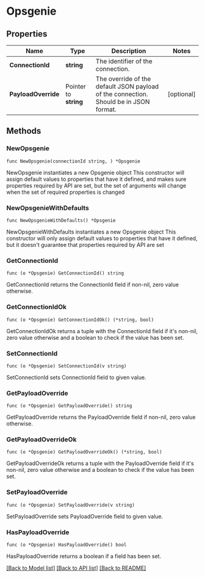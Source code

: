 # Opsgenie

## Properties

Name | Type | Description | Notes
------------ | ------------- | ------------- | -------------
**ConnectionId** | **string** | The identifier of the connection. | 
**PayloadOverride** | Pointer to **string** | The override of the default JSON payload of the connection. Should be in JSON format. | [optional] 

## Methods

### NewOpsgenie

`func NewOpsgenie(connectionId string, ) *Opsgenie`

NewOpsgenie instantiates a new Opsgenie object
This constructor will assign default values to properties that have it defined,
and makes sure properties required by API are set, but the set of arguments
will change when the set of required properties is changed

### NewOpsgenieWithDefaults

`func NewOpsgenieWithDefaults() *Opsgenie`

NewOpsgenieWithDefaults instantiates a new Opsgenie object
This constructor will only assign default values to properties that have it defined,
but it doesn't guarantee that properties required by API are set

### GetConnectionId

`func (o *Opsgenie) GetConnectionId() string`

GetConnectionId returns the ConnectionId field if non-nil, zero value otherwise.

### GetConnectionIdOk

`func (o *Opsgenie) GetConnectionIdOk() (*string, bool)`

GetConnectionIdOk returns a tuple with the ConnectionId field if it's non-nil, zero value otherwise
and a boolean to check if the value has been set.

### SetConnectionId

`func (o *Opsgenie) SetConnectionId(v string)`

SetConnectionId sets ConnectionId field to given value.


### GetPayloadOverride

`func (o *Opsgenie) GetPayloadOverride() string`

GetPayloadOverride returns the PayloadOverride field if non-nil, zero value otherwise.

### GetPayloadOverrideOk

`func (o *Opsgenie) GetPayloadOverrideOk() (*string, bool)`

GetPayloadOverrideOk returns a tuple with the PayloadOverride field if it's non-nil, zero value otherwise
and a boolean to check if the value has been set.

### SetPayloadOverride

`func (o *Opsgenie) SetPayloadOverride(v string)`

SetPayloadOverride sets PayloadOverride field to given value.

### HasPayloadOverride

`func (o *Opsgenie) HasPayloadOverride() bool`

HasPayloadOverride returns a boolean if a field has been set.


[[Back to Model list]](../README.md#documentation-for-models) [[Back to API list]](../README.md#documentation-for-api-endpoints) [[Back to README]](../README.md)


